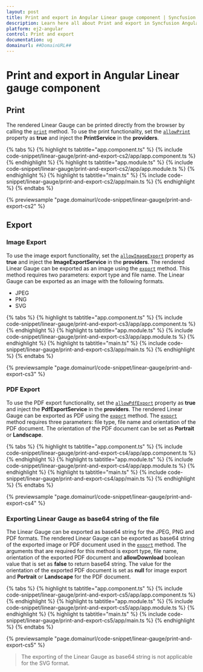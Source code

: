 ```yaml
---
layout: post
title: Print and export in Angular Linear gauge component | Syncfusion
description: Learn here all about Print and export in Syncfusion Angular Linear gauge component of Syncfusion Essential JS 2 and more.
platform: ej2-angular
control: Print and export 
documentation: ug
domainurl: ##DomainURL##
---
```


# Print and export in Angular Linear gauge component

## Print

<!-- markdownlint-disable MD013 -->

The rendered Linear Gauge can be printed directly from the browser by calling the [`print`](https://ej2.syncfusion.com/angular/documentation/api/linear-gauge/#print) method. To use the print functionality, set the [`allowPrint`](https://ej2.syncfusion.com/angular/documentation/api/linear-gauge/#allowprint) property as **true** and inject the **PrintService** in the **providers**.

{% tabs %}
{% highlight ts tabtitle="app.component.ts" %}
{% include code-snippet/linear-gauge/print-and-export-cs2/app/app.component.ts %}
{% endhighlight %}
{% highlight ts tabtitle="app.module.ts" %}
{% include code-snippet/linear-gauge/print-and-export-cs2/app/app.module.ts %}
{% endhighlight %}
{% highlight ts tabtitle="main.ts" %}
{% include code-snippet/linear-gauge/print-and-export-cs2/app/main.ts %}
{% endhighlight %}
{% endtabs %}
  
{% previewsample "page.domainurl/code-snippet/linear-gauge/print-and-export-cs2" %}

## Export

### Image Export

<!-- markdownlint-disable MD013 -->

To use the image export functionality, set the [`allowImageExport`](https://ej2.syncfusion.com/angular/documentation/api/linear-gauge/#allowimageexport) property as **true** and inject the **ImageExportService** in the **providers**. The rendered Linear Gauge can be exported as an image using the [`export`](https://ej2.syncfusion.com/angular/documentation/api/linear-gauge/#export) method. This method requires two parameters: export type and file name. The Linear Gauge can be exported as an image with the following formats.

* JPEG
* PNG
* SVG

{% tabs %}
{% highlight ts tabtitle="app.component.ts" %}
{% include code-snippet/linear-gauge/print-and-export-cs3/app/app.component.ts %}
{% endhighlight %}
{% highlight ts tabtitle="app.module.ts" %}
{% include code-snippet/linear-gauge/print-and-export-cs3/app/app.module.ts %}
{% endhighlight %}
{% highlight ts tabtitle="main.ts" %}
{% include code-snippet/linear-gauge/print-and-export-cs3/app/main.ts %}
{% endhighlight %}
{% endtabs %}
  
{% previewsample "page.domainurl/code-snippet/linear-gauge/print-and-export-cs3" %}

### PDF Export

To use the PDF export functionality, set the [`allowPdfExport`](https://ej2.syncfusion.com/angular/documentation/api/linear-gauge/#allowpdfexport) property as **true** and inject the **PdfExportService** in the **providers**. The rendered Linear Gauge can be exported as PDF using the [`export`](https://ej2.syncfusion.com/angular/documentation/api/linear-gauge/#export) method. The [`export`](https://ej2.syncfusion.com/angular/documentation/api/linear-gauge/#export) method requires three parameters: file type, file name and orientation of the PDF document. The orientation of the PDF document can be set as **Portrait** or **Landscape**.

{% tabs %}
{% highlight ts tabtitle="app.component.ts" %}
{% include code-snippet/linear-gauge/print-and-export-cs4/app/app.component.ts %}
{% endhighlight %}
{% highlight ts tabtitle="app.module.ts" %}
{% include code-snippet/linear-gauge/print-and-export-cs4/app/app.module.ts %}
{% endhighlight %}
{% highlight ts tabtitle="main.ts" %}
{% include code-snippet/linear-gauge/print-and-export-cs4/app/main.ts %}
{% endhighlight %}
{% endtabs %}
  
{% previewsample "page.domainurl/code-snippet/linear-gauge/print-and-export-cs4" %}

### Exporting Linear Gauge as base64 string of the file

The Linear Gauge can be exported as base64 string for the JPEG, PNG and PDF formats. The rendered Linear Gauge can be exported as base64 string of the exported image or PDF document used in the [`export`](https://ej2.syncfusion.com/angular/documentation/api/linear-gauge/#export) method. The arguments that are required for this method is export type, file name, orientation of the exported PDF document and **allowDownload** boolean value that is set as **false** to return base64 string. The value for the orientation of the exported PDF document is set as **null** for image export and **Portrait** or **Landscape** for the PDF document.

{% tabs %}
{% highlight ts tabtitle="app.component.ts" %}
{% include code-snippet/linear-gauge/print-and-export-cs5/app/app.component.ts %}
{% endhighlight %}
{% highlight ts tabtitle="app.module.ts" %}
{% include code-snippet/linear-gauge/print-and-export-cs5/app/app.module.ts %}
{% endhighlight %}
{% highlight ts tabtitle="main.ts" %}
{% include code-snippet/linear-gauge/print-and-export-cs5/app/main.ts %}
{% endhighlight %}
{% endtabs %}
  
{% previewsample "page.domainurl/code-snippet/linear-gauge/print-and-export-cs5" %}

>The exporting of the Linear Gauge as base64 string is not applicable for the SVG format.